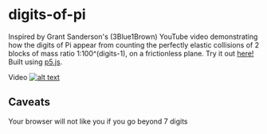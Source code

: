 # digits-of-pi

Inspired by Grant Sanderson's (3Blue1Brown) YouTube video demonstrating how the digits of Pi appear from counting the perfectly elastic collisions of 2 blocks of mass ratio 1:100^(digits-1), on a frictionless plane. Try it out [here!](https://camin-mccluskey.github.io/digits-of-pi/) Built using [p5.js](https://p5js.org/).

Video
[![alt text](https://img.youtube.com/vi/HEfHFsfGXjs/0.jpg)](https://www.youtube.com/watch?v=HEfHFsfGXjs&ab_channel=3Blue1Brown)

## Caveats

Your browser will not like you if you go beyond 7 digits
